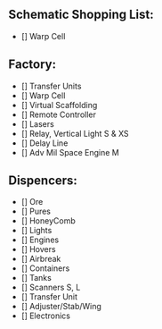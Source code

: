 ## Schematic Shopping List:
- [] Warp Cell

## Factory:
- [] Transfer Units
- [] Warp Cell
- [] Virtual Scaffolding
- [] Remote Controller
- [] Lasers
- [] Relay, Vertical Light S & XS
- [] Delay Line
- [] Adv Mil Space Engine M
  
## Dispencers:
- [] Ore
- [] Pures
- [] HoneyComb
- [] Lights
- [] Engines
- [] Hovers
- [] Airbreak
- [] Containers
- [] Tanks
- [] Scanners S, L 
- [] Transfer Unit
- [] Adjuster/Stab/Wing
- [] Electronics
